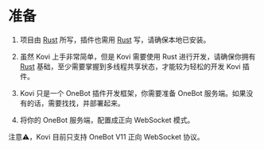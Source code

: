 # 准备

1. 项目由 [Rust](https://www.rust-lang.org/) 所写，插件也需用 [Rust](https://www.rust-lang.org/) 写，请确保本地已安装。

2. 虽然 Kovi 上手非常简单，但是 Kovi 需要使用 Rust 进行开发，请确保你拥有 [Rust](https://www.rust-lang.org/) 基础，至少需要掌握到多线程共享状态，才能较为轻松的开发 Kovi 插件。

3. Kovi 只是一个 OneBot 插件开发框架，你需要准备 OneBot 服务端。如果没有的话，需要找找，并部署起来。

4. 将你的 OneBot 服务端，配置成正向 WebSocket 模式。

注意⚠️，Kovi 目前只支持 OneBot V11 正向 WebSocket 协议。